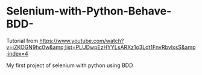 # Selenium-with-Python-Behave-BDD-
Tutorial from https://www.youtube.com/watch?v=iZKOGN9hc0w&amp;list=PLUDwpEzHYYLsARXz1o3Ldt1FnvRbvlxsS&amp;index=4

My first project of selenium with python using BDD
